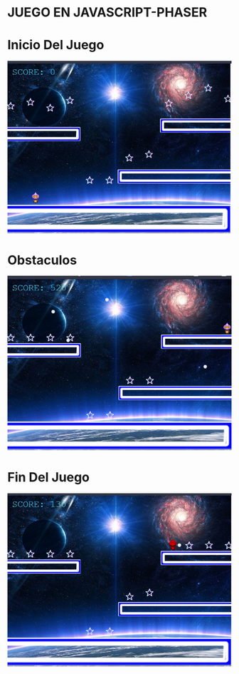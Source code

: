 # JUEGO EN JAVASCRIPT-PHASER

# Inicio Del Juego
<div><img src="Inicio.png"></div>

# Obstaculos
<div><img src="Obstaculos.png"></div>

# Fin Del Juego
<div><img src="Fin.png"></div>
